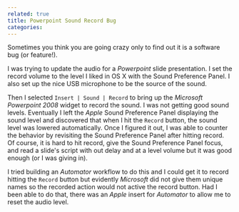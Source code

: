 ```yaml
---
related: true
title: Powerpoint Sound Record Bug
categories: 
---
```

Sometimes you think you are going crazy only to find out it is a software bug
(or feature!).

I was trying to update the audio for a _Powerpoint_ slide presentation. I set
the record volume to the level I liked in OS X with the Sound Preference
Panel. I also set up the nice USB microphone to be the source of the sound.

Then I selected `Insert | Sound | Record` to bring up the _Microsoft
Powerpoint 2008_ widget to record the sound. I was not getting good sound
levels. Eventually I left the _Apple_ Sound Preference Panel displaying the
sound level and discovered that when I hit the `Record` button, the sound
level was lowered automatically. Once I figured it out, I was able to counter
the behavior by revisiting the Sound Preference Panel after hitting record. Of
course, it is hard to hit record, give the Sound Preference Panel focus, and
read a slide's script with out delay and at a level volume but it was good
enough (or I was giving in).

I tried building an _Automator_ workflow to do this and I could get it to
record hitting the `Record` button but evidently _Microsoft_ did not give them
unique names so the recorded action would not active the record button. Had I
been able to do that, there was an _Apple_ insert for _Automator_ to allow me
to reset the audio level.

